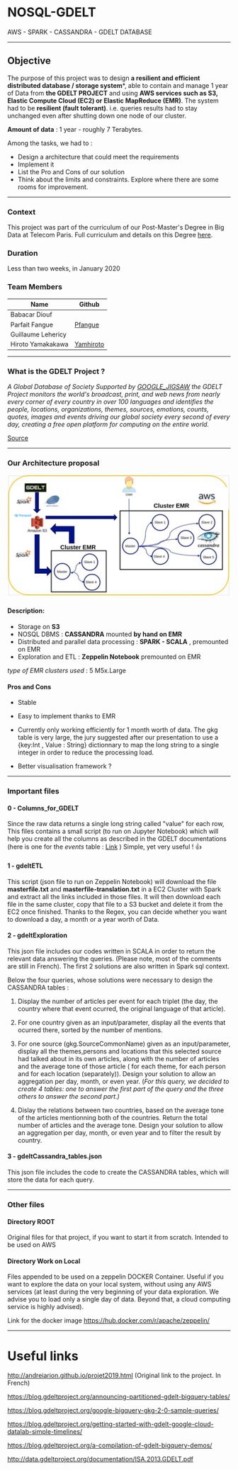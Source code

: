 # NOSQL-GDELT
AWS - SPARK - CASSANDRA - GDELT DATABASE

- - - -
## Objective
The purpose of this project was to design **a resilient and efficient distributed database / storage system***, 
able to contain and manage 1 year of Data from **the GDELT PROJECT** and using **AWS services such as S3, Elastic Compute Cloud (EC2) or Elastic MapReduce (EMR)**. The system had to be **resilient (fault tolerant)**. i.e. queries results had to stay unchanged even after shutting down one node of our cluster.

**Amount of data** : 1 year - roughly 7 Terabytes.

Among the tasks, we had to :
- Design a architecture that could meet the requirements 
- Implement it
- List the Pro and Cons of our solution
- Think about the limits and constraints. Explore where there are some rooms for improvement.

- - - -
### Context
This project was part of the curriculum of our Post-Master's Degree in Big Data at Telecom Paris.
Full curriculum and details on this Degree [here](
https://www.telecom-paris.fr/en/post-masters-degree/all-post-masters-degree/post-masters-degree-in-big-data "here").

### Duration
Less than two weeks, in January 2020

### Team Members
Name  | Github
------------- | -------------
Babacar Diouf | 
Parfait Fangue  | [Pfangue](http://github.com/pfangue "pfangue")
Guillaume Lehericy |
Hiroto Yamakakawa | [Yamhiroto](http://github.com/yamhiroto "yamhiroto")


- - - -
### What is the GDELT Project ?
*A Global Database of Society
Supported by [GOOGLE_JIGSAW](http://jigsaw.google.com "GOOGLE Jigsaw") the GDELT Project monitors the world's broadcast, print, and web news from nearly every corner of every country in over 100 languages and identifies the people, locations, organizations, themes, sources, emotions, counts, quotes, images and events driving our global society every second of every day, creating a free open platform for computing on the entire world.*

 [Source](https://www.gdeltproject.org/ "Source")

- - - -

### Our Architecture proposal

![alt text](https://github.com/yamhiroto/NOSQL-GDELT/raw/master/architecture.png)

#### Description:
- Storage on **S3**
- NOSQL DBMS : **CASSANDRA** mounted **by hand on EMR** 
- Distributed and parallel data processing : **SPARK - SCALA** , premounted on EMR
- Exploration and ETL : **Zeppelin Notebook** premounted on EMR

*type of EMR clusters used* : 5 M5x.Large

#### Pros and Cons
-  Stable
-  Easy to implement thanks to EMR

- Currently only working efficiently for 1 month worth of data. The gkg table is very large, the jury suggested after our presentation to use a {key:Int , Value : String} dictionnary to map the long string to a single integer in order to reduce the processing load.
- Better visualisation framework ?

- - - -
### Important files

#### 0 - Columns_for_GDELT 
Since the raw data returns a single long string called "value" for each row,
This files contains a small script (to run on Jupyter Notebook) which will help you create all the columns as described in the GDELT documentations  (here is one for the *events* table : [Link](http://data.gdeltproject.org/documentation/GDELT-Event_Codebook-V2.0.pdf "link") )
Simple, yet very useful ! :thumbsup:

#### 1 - gdeltETL 
This script (json file to run on Zeppelin Notebook) will download the file **masterfile.txt** and **masterfile-translation.txt** in a EC2 Cluster with Spark and extract all the links included in those files. It will then download each file in the same cluster, copy that file to a S3 bucket and delete it from the EC2 once finished.
Thanks to the Regex, you can decide whether you want to download a day, a month or a year worth of Data.


#### 2 - gdeltExploration 
This json file includes our codes written in SCALA in order to return the relevant data answering the queries. (Please note, most of the comments are still in French). The first 2 solutions are also written in Spark sql context.

Below the four queries, whose solutions were necessary to design the CASSANDRA tables :

1. Display the number of articles per event for each triplet (the day, the country where that event ocurred, the original language of that article).

2. For one country given as an input/parameter, display all the events that ocurred there, sorted by the number of mentions. 

3. For one source (gkg.SourceCommonName) given as an input/parameter, display all the themes,persons and locations that this selected source had talked about in its own articles, along with the number of articles and the average tone of those article ( for each theme, for each person and for each location (separately)). Design your solution to allow an aggregation per day, month, or even year. (*For this query, we decided to create 4 tables: one to answer the first part of the query and the three others to answer the second part.)*

4. Dislay the relations between two countries, based on the average tone of the articles mentionning both of the countries. Return the total number of articles and the average tone.  Design your solution to allow an aggregation per day, month, or even year and to filter the result by country.



#### 3 - gdeltCassandra_tables.json
This json file includes the code to create the CASSANDRA tables, which will store the data for each query.

- - - -
### Other files

#### Directory ROOT
Original files for that project, if you want to start it from scratch. Intended to be used on AWS 

#### Directory Work on Local
Files appended to be used on a zeppelin DOCKER Container.
Useful if you want to explore the data on your local system, without using any AWS services (at least during the very beginning of your data exploration. We advise you to load only a single day of data. Beyond that, a cloud computing service is highly advised).

Link for the docker image https://hub.docker.com/r/apache/zeppelin/


- - - -
# Useful links 

http://andreiarion.github.io/projet2019.html  (Original link to the project. In French)

https://blog.gdeltproject.org/announcing-partitioned-gdelt-bigquery-tables/

https://blog.gdeltproject.org/google-bigquery-gkg-2-0-sample-queries/

https://blog.gdeltproject.org/getting-started-with-gdelt-google-cloud-datalab-simple-timelines/

https://blog.gdeltproject.org/a-compilation-of-gdelt-bigquery-demos/

http://data.gdeltproject.org/documentation/ISA.2013.GDELT.pdf
    
   

